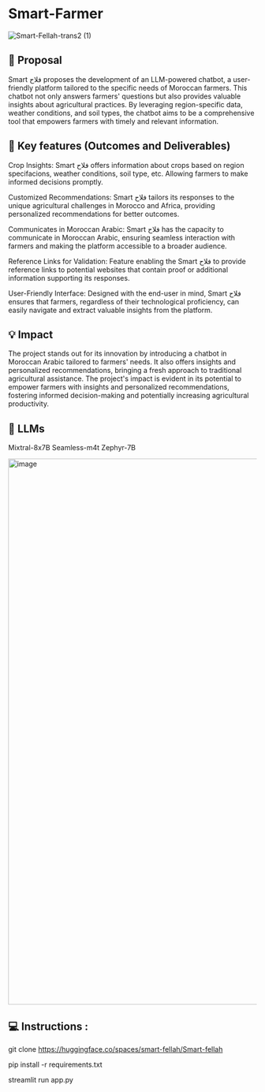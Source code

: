 # Smart-Farmer
![Smart-Fellah-trans2 (1)](https://github.com/maghwa/Smart-Farmer/assets/87017143/d7a52d41-39d4-4963-bacf-8e08be2b2968)

## 💭 Proposal

Smart فلاح proposes the development of an LLM-powered chatbot, a user-friendly platform tailored to the specific needs of Moroccan farmers. This chatbot not only answers farmers' questions but also provides valuable insights about agricultural practices. By leveraging region-specific data, weather conditions, and soil types, the chatbot aims to be a comprehensive tool that empowers farmers with timely and relevant information.


## 🔑 Key features (Outcomes and Deliverables)

Crop Insights: Smart فلاح offers information about crops based on region specifacions, weather conditions, soil type, etc. Allowing farmers to make informed decisions promptly.

Customized Recommendations: Smart فلاح tailors its responses to the unique agricultural challenges in Morocco and Africa, providing personalized recommendations for better outcomes.

Communicates in Moroccan Arabic: Smart فلاح has the capacity to communicate in Moroccan Arabic, ensuring seamless interaction with farmers and making the platform accessible to a broader audience.

Reference Links for Validation: Feature enabling the Smart فلاح to provide reference links to potential websites that contain proof or additional information supporting its responses.

User-Friendly Interface: Designed with the end-user in mind, Smart فلاح ensures that farmers, regardless of their technological proficiency, can easily navigate and extract valuable insights from the platform.


## 💡 Impact

The project stands out for its innovation by introducing a chatbot in Moroccan Arabic tailored to farmers' needs. It also offers insights and personalized recommendations, bringing a fresh approach to traditional agricultural assistance.
The project's impact is evident in its potential to empower farmers with insights and personalized recommendations, fostering informed decision-making and potentially increasing agricultural productivity.

## 🤖 LLMs

Mixtral-8x7B
Seamless-m4t
Zephyr-7B

<img width="1108" alt="image" src="https://github.com/maghwa/Smart-Farmer/assets/87017143/5152e5c6-df35-4943-ab51-bbf9da1a82fd">



## 💻 Instructions :

git clone https://huggingface.co/spaces/smart-fellah/Smart-fellah

pip install -r requirements.txt

streamlit run app.py
